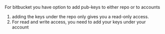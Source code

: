 
For bitbucket you have option to add pub-keys to either repo or to accounts

1. adding the keys under the repo only gives you a read-only access. 
2. For read and write access, you need to add your keys under your account
